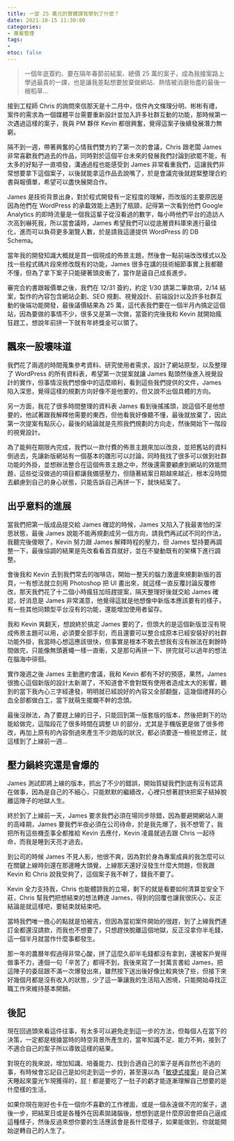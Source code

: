 ```yaml
---
title: 一堂 25 萬元的實體課我學到了什麼？
date: 2021-10-15 11:30:00
categories:
- 專案管理
tags:
- 
etoc: false
---
```



> 一個年底簽約、要在隔年春節前結案、總價 25 萬的案子，成為我接案路上學過最貴的一課，也是讓我差點想要放棄做網站、熱情被消磨殆盡的最後一根稻草...

接到工程師 Chris 的詢問來信那天是十二月中，信件內文條理分明、彬彬有禮，案件的需求為一個媒體平台需要重新設計並加入許多社群互動的功能，那時候第一次遇過這樣的案子，我與 PM 夥伴 Kevin 都很興奮，覺得這案子後續發展潛力無窮。

隔不到一週，帶著興奮的心情我們雙方約了第一次的會議，Chris 跟老闆 James 非常喜歡我們過去的作品，同時對於這個平台未來的發展我們討論到欲罷不能，有太多的好點子一直噴發，溝通過程也能感受到 James 非常看重我們，這讓我們非常想要拿下這個案子，以後就能拿這作品去說嘴了，於是會議完後就趕緊整理合約書與報價單，希望可以盡快展開合作。

<!--more-->

James 是技術背景出身，對於程式開發有一定程度的理解，而改版的主要原因是因為他們在 WordPress 的承載效能上遇到了瓶頸，記得第一次看到他們 Google Analytics 的即時流量是一個我這輩子從沒看過的數字，每小時他們平台的造訪人次高到嚇死我，所以當會議時，James 希望我們可以從底層資料庫來進行最佳化，進而可以負荷更多瀏覽人數，於是請我這邊提供 WordPress 的 DB Schema。

當年我的開發知識大概就是買一個現成的佈景主題，然後會一點前端改改樣式以及找一些程式碼片段來修改既有的功能，James 很多在講的技術細節事實上我都聽不懂，但為了拿下案子只能硬著頭皮衝了，當作是逼自己成長進步。

審完合約書跟報價單之後，我們在 12/31 簽約，約定 1/30 請第二筆款項，2/14 結案，製作的內容包含網站企劃、SEO 規劃、視覺設計、前端設計以及許多社群互動的後端功能開發，最後議價結果為 25 萬，這代表我們要在一個半月內搞定這個站，因為要做的事情不少，很多又是第一次做，當簽約完後我和 Kevin 就開始瘋狂趕工，想說年前拼一下就有年終獎金可以領了。

## 飄來一股壞味道

我們花了兩週的時間蒐集參考資料、研究使用者需求，設計了網站原型，以及整理了 WordPress 的所有資料表，希望第一次提案就讓 James 點頭然後進入視覺設計的實作，但事情沒我們想像中的這麼順利，看到這些我們提供的文件，James 陷入深思，覺得這樣的規劃方向好像不是他要的，但又說不出個具體的方向。

另一方面，我花了很多時間整理的資料表 James 看到後搖搖頭，說這個不是他想要的，他試著跟我解釋他需要的東西，但他看我好像聽不懂，最後就放棄了，因此第一次提案有點灰心，最後的結論就是先照我們規劃的方向走，然後開始下一階段的視覺設計。

為了能夠在期限內完成，我們以一款付費的佈景主題來加以改良，並把舊站的資料倒過去，先讓新版網站有一個基本的雛形可以討論，同時我找了很多可以做到社群功能的外掛，並想辦法整合在這個佈景主題之中，然後還需要顧慮到網站的效能問題，這些從沒做過的項目都讓我備感壓力，但隨著結案日期越來越近，根本沒時間去顧慮到自己的身心狀態，只能告訴自己再拼一下，就快結案了。

## 出乎意料的進展

當我們把第一版成品提交給 James 確認的時候，James 又陷入了我最害怕的深思狀態，最後 James 說能不能再規劃成另一個方向，請我們再試試不同的作法，我聽完後傻眼了，Kevin 努力跟 James 解釋時程的壓力，但 James 堅持要再調整一下，最後協調的結果是先改看看首頁就好，並在不變動既有的架構下進行調整。

會後我和 Kevin 去到我們常去的咖啡店，開始一整天的腦力激盪來規劃新版的首頁，一有想法就立刻用 Photoshop 把 UI 畫出來，就這樣一直反覆討論反覆修改，那天我們花了十二個小時瘋狂加班趕提案，隔天整理好後就交給 James 確認，好消息是 James 非常滿意，他覺得這就是他想像中新版本應該要有的樣子，有一些其他同類型平台沒有的功能，還能增加使用者留存。

我和 Kevin 爽翻天，想說終於搞定 James 要的了，但頭大的是這個新版並沒有現成佈景主題可以用，必須要全部手刻，而且還要可以整合成原本已經安裝好的社群功能外掛，我當時心想這應該很快，但事實是根本不敢去想我有沒有辦法在剩餘時間做完，只能像無頭蒼蠅一樣一直衝，又是那句再拼一下、拼完就可以過年的想法在腦海中徘徊。

實作幾週之後 James 主動邀約會議，我和 Kevin 都有不好的預感，果然，James 很擔心這個新版的設計太新潮了，不知道會不會對既有使用者造成太大的影響，聽到的當下我內心三字經連發，明明就已經說好的內容又全部翻盤，這幾個禮拜的心血全部都做白工，當下就萌生擺爛不幹的念頭。

最後沒辦法，為了要趕上線的日子，只能回到第一版套版的版本，然後把剩下的功能給做完，這階段花了很多時間在調整 UI 的部分，尤其是手機版更是做了很多修改，再加上原有的內容倒過來產生不少跑版的狀況，都必須要逐一檢視並修正，就這樣到了上線前一週...

## 壓力鍋終究還是會爆的

James 測試即將上線的版本，抓出了不少的錯誤，開始質疑我們到底有沒有認真在做事，因為是自己的不細心，只能默默的繼續改，心裡只想著趕快把案子結掉脫離這陣子的地獄人生。

終於到了上線前一天，James 要求我們必須在場同步除錯，因為要避開網站人潮的高峰期，James 要我們半夜必須在公司待命，於是我先爆了，我不想管了，我把所有這些機歪事全都推給 Kevin 去應付，Kevin 凌晨就過去跟 Chris 一起待命，而我是睡到天亮才過去。

到公司的時候 James 不見人影，他很不爽，因為對於身為專案成員的我怎麼可以在關鍵上線時刻還在那邊睡大頭覺，上線那天還好沒發生什麼大問題，但我跟 Kevin 和 Chris 說我受夠了，這個案子我不幹了，錢我不要了。

Kevin 全力支持我，Chris 也能體諒我的立場，剩下的就是看要如何清算並安全下莊，Chris 幫我們把想結束的想法轉達 James，得到的回覆也讓我很灰心，反正結論是就這樣吧，要結束就結束吧。

當時我們唯一擔心的點就是怕被吉，但因為當初案件開始的很趕，到了上線我們連訂金都還沒請款，而我也不想要了，只想趕快脫離這個地獄，反正沒拿你半毛錢，這一個半月就當作什麼事都發生。

那一年的農曆年假過得非常心酸，拼了這麼久卻半毛錢都沒有拿到，還被客戶覺得做事不力，連個一句「辛苦了」都得不到，我後來寫了一封萬言書給 James，把這陣子的委屈跟不滿一次爆發出來，雖然按下送出後好像比較爽快了些，但接下來好幾個月都是沒有收入的狀態，少了這一筆讓我的生活陷入困境，只能開始尋找正職工作來維持基本開銷。

## 後記

現在回過頭來看這件往事，有太多可以避免走到這一步的方法，但每個人在當下的決策，一定都是根據當時的時空背景所產生的，當年知識不足、能力不夠，接到了不適合自己的案子所以導致這樣的結果。

對現在的我來說，增加知識、培養能力、找到合適自己的案子是再自然也不過的事，有時候會忘記自己是如何走到這一步的，甚至還以為「[敏捷式接案](https://oberonlai.blog/tw/wordpress-freelance-quotation-1/)」是自己某天睡起來靈光乍現獲得的，屁！都是要吃了一肚子的虧才能逐漸理解自己想要的是什麼樣的生活。

如果你現在剛好也卡在一個你不喜歡的工作裡面，或是一個永遠做不完的案子，退後一步，把結案日或是各種外在因素拋諸腦後，想想到底是什麼原因會把自己逼成這種樣子，然後反過來想你要的生活應該會是長什麼樣子，如果能做到，你就能開始逆轉自己的人生了。